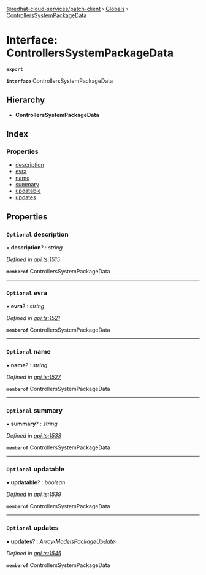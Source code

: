 [@redhat-cloud-services/patch-client](../README.md) › [Globals](../globals.md) › [ControllersSystemPackageData](controllerssystempackagedata.md)

# Interface: ControllersSystemPackageData

**`export`** 

**`interface`** ControllersSystemPackageData

## Hierarchy

* **ControllersSystemPackageData**

## Index

### Properties

* [description](controllerssystempackagedata.md#optional-description)
* [evra](controllerssystempackagedata.md#optional-evra)
* [name](controllerssystempackagedata.md#optional-name)
* [summary](controllerssystempackagedata.md#optional-summary)
* [updatable](controllerssystempackagedata.md#optional-updatable)
* [updates](controllerssystempackagedata.md#optional-updates)

## Properties

### `Optional` description

• **description**? : *string*

*Defined in [api.ts:1515](https://github.com/RedHatInsights/javascript-clients/blob/63c8a77/packages/patch/api.ts#L1515)*

**`memberof`** ControllersSystemPackageData

___

### `Optional` evra

• **evra**? : *string*

*Defined in [api.ts:1521](https://github.com/RedHatInsights/javascript-clients/blob/63c8a77/packages/patch/api.ts#L1521)*

**`memberof`** ControllersSystemPackageData

___

### `Optional` name

• **name**? : *string*

*Defined in [api.ts:1527](https://github.com/RedHatInsights/javascript-clients/blob/63c8a77/packages/patch/api.ts#L1527)*

**`memberof`** ControllersSystemPackageData

___

### `Optional` summary

• **summary**? : *string*

*Defined in [api.ts:1533](https://github.com/RedHatInsights/javascript-clients/blob/63c8a77/packages/patch/api.ts#L1533)*

**`memberof`** ControllersSystemPackageData

___

### `Optional` updatable

• **updatable**? : *boolean*

*Defined in [api.ts:1539](https://github.com/RedHatInsights/javascript-clients/blob/63c8a77/packages/patch/api.ts#L1539)*

**`memberof`** ControllersSystemPackageData

___

### `Optional` updates

• **updates**? : *Array‹[ModelsPackageUpdate](modelspackageupdate.md)›*

*Defined in [api.ts:1545](https://github.com/RedHatInsights/javascript-clients/blob/63c8a77/packages/patch/api.ts#L1545)*

**`memberof`** ControllersSystemPackageData
